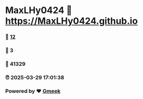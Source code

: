 # MaxLHy0424 :link: https://MaxLHy0424.github.io 
### :page_facing_up: [12](https://MaxLHy0424.github.io/tag.html) 
### :speech_balloon: 3 
### :hibiscus: 41329 
### :alarm_clock: 2025-03-29 17:01:38 
### Powered by :heart: [Gmeek](https://github.com/Meekdai/Gmeek)
